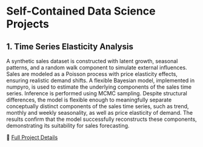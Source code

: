# Self-Contained Data Science Projects 

## 1. Time Series Elasticity Analysis

A synthetic sales dataset is constructed with latent growth, seasonal patterns, and a random walk component to simulate external influences. Sales are modeled as a Poisson process with price elasticity effects, ensuring realistic demand shifts. A flexible Bayesian model, implemented in numpyro, is used to estimate the underlying components of the sales time series. Inference is performed using MCMC sampling. Despite structural differences, the model is flexible enough to meaningfully separate conceptually distinct components of the sales time series, such as trend, monthly and weekly seasonality, as well as price elasticity of demand. The results confirm that the model successfully reconstructs these components, demonstrating its suitability for sales forecasting.

🔗 [Full Project Details](time_series_analysis_1/README.md)  
